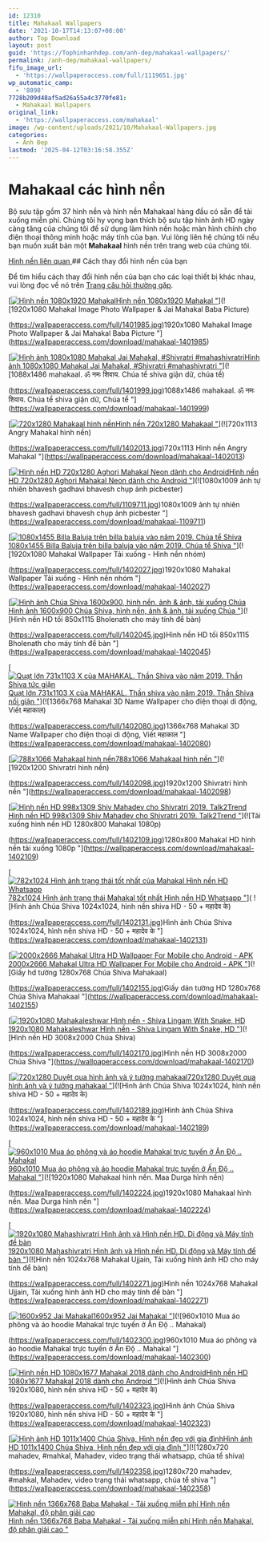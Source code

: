 ```yaml
---
id: 12310
title: Mahakaal Wallpapers
date: '2021-10-17T14:13:07+00:00'
author: Top Download
layout: post
guid: 'https://Tophinhanhdep.com/anh-dep/mahakaal-wallpapers/'
permalink: /anh-dep/mahakaal-wallpapers/
fifu_image_url:
  - 'https://wallpaperaccess.com/full/1119651.jpg'
wp_automatic_camp:
  - '8098'
7728b209d48af5ad26a55a4c3770fe81:
  - Mahakaal Wallpapers
original_link:
  - 'https://wallpaperaccess.com/mahakaal'
image: /wp-content/uploads/2021/10/Mahakaal-Wallpapers.jpg
categories:
  - Ảnh Đẹp
lastmod: '2025-04-12T03:16:58.355Z'
---
```

# Mahakaal các hình nền

Bộ sưu tập gồm 37 hình nền và hình nền Mahakaal hàng đầu có sẵn để tải xuống miễn phí. Chúng tôi hy vọng bạn thích bộ sưu tập hình ảnh HD ngày càng tăng của chúng tôi để sử dụng làm hình nền hoặc màn hình chính cho điện thoại thông minh hoặc máy tính của bạn. Vui lòng liên hệ chúng tôi nếu bạn muốn xuất bản một **Mahakaal** hình nền trên trang web của chúng tôi.

[Hình nền liên quan ](#related) ## Cách thay đổi hình nền của bạn

Để tìm hiểu cách thay đổi hình nền của bạn cho các loại thiết bị khác nhau, vui lòng đọc về nó trên [Trang câu hỏi thường gặp](https://tophinhanhdep.com/faq/).

  
[[![Hình nền 1080x1920 Mahakal](https://wallpaperaccess.com/full/1119651.jpg)Hình nền 1080x1920 Mahakal "](https://wallpaperaccess.com/download/mahakaal-1119651)](![1920x1080 Mahakal Image Photo Wallpaper & Jai Mahakal Baba Picture)

(https://wallpaperaccess.com/full/1401985.jpg)1920x1080 Mahakal Image Photo Wallpaper &amp; Jai Mahakal Baba Picture "](https://wallpaperaccess.com/download/mahakaal-1401985)

[[![Hình ảnh 1080x1080 Mahakal Jai Mahakal, #Shivratri #mahashivratri](https://wallpaperaccess.com/full/1401996.jpg)Hình ảnh 1080x1080 Mahakal Jai Mahakal, #Shivratri #mahashivratri "](https://wallpaperaccess.com/download/mahakaal-1401996)](![1088x1486 mahakaal.  ॐ नमः शिवाय.  Chúa tể shiva giận dữ, chúa tể)

(https://wallpaperaccess.com/full/1401999.jpg)1088x1486 mahakaal. ॐ नमः शिवाय. Chúa tể shiva giận dữ, Chúa tể "](https://wallpaperaccess.com/download/mahakaal-1401999)

[[![720x1280 Mahakaal hình nền](https://wallpaperaccess.com/full/1402007.jpg)Hình nền 720x1280 Mahakaal "](https://wallpaperaccess.com/download/mahakaal-1402007)](![720x1113 Angry Mahakal hình nền)

(https://wallpaperaccess.com/full/1402013.jpg)720x1113 Hình nền Angry Mahakal "](https://wallpaperaccess.com/download/mahakaal-1402013)

[[![Hình nền HD 720x1280 Aghori Mahakal Neon dành cho Android](https://wallpaperaccess.com/full/1402014.jpg)Hình nền HD 720x1280 Aghori Mahakal Neon dành cho Android "](https://wallpaperaccess.com/download/mahakaal-1402014)](![1080x1009 ảnh tự nhiên bhavesh gadhavi bhavesh chụp ảnh picbester)

(https://wallpaperaccess.com/full/1109711.jpg)1080x1009 ảnh tự nhiên bhavesh gadhavi bhavesh chụp ảnh picbester "](https://wallpaperaccess.com/download/mahakaal-1109711)

[[![1080x1455 Billa Baluja trên billa baluja vào năm 2019. Chúa tể Shiva](https://wallpaperaccess.com/full/1402019.jpg)1080x1455 Billa Baluja trên billa baluja vào năm 2019. Chúa tể Shiva "](https://wallpaperaccess.com/download/mahakaal-1402019)](![1920x1080 Mahakal Wallpaper Tải xuống - Hình nền nhóm)

(https://wallpaperaccess.com/full/1402027.jpg)1920x1080 Mahakal Wallpaper Tải xuống - Hình nền nhóm "](https://wallpaperaccess.com/download/mahakaal-1402027)

[[![Hình ảnh Chúa Shiva 1600x900, hình nền, ảnh & ảnh, tải xuống Chúa](https://wallpaperaccess.com/full/1402030.jpg)Hình ảnh 1600x900 Chúa Shiva, hình nền, ảnh &amp; ảnh, tải xuống Chúa "](https://wallpaperaccess.com/download/mahakaal-1402030)](![Hình nền HD tối 850x1115 Bholenath cho máy tính để bàn)

(https://wallpaperaccess.com/full/1402045.jpg)Hình nền HD tối 850x1115 Bholenath cho máy tính để bàn "](https://wallpaperaccess.com/download/mahakaal-1402045)

[[![Quạt lớn 731x1103 X của MAHAKAL.  Thần Shiva vào năm 2019. Thần Shiva tức giận](https://wallpaperaccess.com/full/1402048.jpg)Quạt lớn 731x1103 X của MAHAKAL. Thần shiva vào năm 2019. Thần Shiva nổi giận "](https://wallpaperaccess.com/download/mahakaal-1402048)](![1366x768 Mahakal 3D Name Wallpaper cho điện thoại di động, Viết महाकाल)

(https://wallpaperaccess.com/full/1402080.jpg)1366x768 Mahakal 3D Name Wallpaper cho điện thoại di động, Viết महाकाल "](https://wallpaperaccess.com/download/mahakaal-1402080)

[[![788x1066 Mahakaal hình nền](https://wallpaperaccess.com/full/1402095.jpg)788x1066 Mahakaal hình nền "](https://wallpaperaccess.com/download/mahakaal-1402095)](![1920x1200 Shivratri hình nền)

(https://wallpaperaccess.com/full/1402098.jpg)1920x1200 Shivratri hình nền "](https://wallpaperaccess.com/download/mahakaal-1402098)

[[![Hình nền HD 998x1309 Shiv Mahadev cho Shivratri 2019. Talk2Trend](https://wallpaperaccess.com/full/1402103.jpg)Hình nền HD 998x1309 Shiv Mahadev cho Shivratri 2019. Talk2Trend "](https://wallpaperaccess.com/download/mahakaal-1402103)](![Tải xuống hình nền HD 1280x800 Mahakal 1080p)

(https://wallpaperaccess.com/full/1402109.jpg)1280x800 Mahakal HD hình nền tải xuống 1080p "](https://wallpaperaccess.com/download/mahakaal-1402109)

[[![782x1024 Hình ảnh trạng thái tốt nhất của Mahakal Hình nền HD Whatsapp](https://wallpaperaccess.com/full/1402113.jpg)782x1024 Hình ảnh trạng thái Mahakal tốt nhất Hình nền HD Whatsapp "](https://wallpaperaccess.com/download/mahakaal-1402113)]( ![Hình ảnh Chúa Shiva 1024x1024, hình nền shiva HD - 50 + महादेव के)

(https://wallpaperaccess.com/full/1402131.jpg)Hình ảnh Chúa Shiva 1024x1024, hình nền shiva HD - 50 + महादेव के "](https://wallpaperaccess.com/download/mahakaal-1402131)

[[![2000x2666 Mahakal Ultra HD Wallpaper For Mobile cho Android - APK](https://wallpaperaccess.com/full/1402150.jpg)2000x2666 Mahakal Ultra HD Wallpaper For Mobile cho Android - APK "](https://wallpaperaccess.com/download/mahakaal-1402150)](![Giấy hd tường 1280x768 Chúa Shiva Mahakaal)

(https://wallpaperaccess.com/full/1402155.jpg)Giấy dán tường HD 1280x768 Chúa Shiva Mahakaal "](https://wallpaperaccess.com/download/mahakaal-1402155)

[[![1920x1080 Mahakaleshwar Hình nền - Shiva Lingam With Snake, HD](https://wallpaperaccess.com/full/1402167.jpg)1920x1080 Mahakaleshwar Hình nền - Shiva Lingam With Snake, HD "](https://wallpaperaccess.com/download/mahakaal-1402167)](![Hình nền HD 3008x2000 Chúa Shiva)

(https://wallpaperaccess.com/full/1402170.jpg)Hình nền HD 3008x2000 Chúa Shiva "](https://wallpaperaccess.com/download/mahakaal-1402170)

[[![720x1280 Duyệt qua hình ảnh và ý tưởng mahakaal](https://wallpaperaccess.com/full/1402187.jpg)720x1280 Duyệt qua hình ảnh và ý tưởng mahakaal "](https://wallpaperaccess.com/download/mahakaal-1402187)](![Hình ảnh Chúa Shiva 1024x1024, hình nền shiva HD - 50 + महादेव के)

(https://wallpaperaccess.com/full/1402189.jpg)Hình ảnh Chúa Shiva 1024x1024, hình nền shiva HD - 50 + महादेव के "](https://wallpaperaccess.com/download/mahakaal-1402189)

[[![960x1010 Mua áo phông và áo hoodie Mahakal trực tuyến ở Ấn Độ .. Mahakal](https://wallpaperaccess.com/full/1402223.jpg)960x1010 Mua áo phông và áo hoodie Mahakal trực tuyến ở Ấn Độ .. Mahakal "](https://wallpaperaccess.com/download/mahakaal-1402223)](![1920x1080 Mahakaal hình nền.  Maa Durga hình nền)

(https://wallpaperaccess.com/full/1402224.jpg)1920x1080 Mahakaal hình nền. Maa Durga hình nền "](https://wallpaperaccess.com/download/mahakaal-1402224)

[[![1920x1080 Mahashivratri Hình ảnh và Hình nền HD.  Di động và Máy tính để bàn](https://wallpaperaccess.com/full/1402254.jpg)1920x1080 Mahashivratri Hình ảnh và Hình nền HD. Di động và Máy tính để bàn "](https://wallpaperaccess.com/download/mahakaal-1402254)](![Hình nền 1024x768 Mahakal Ujjain, Tải xuống hình ảnh HD cho máy tính để bàn)

(https://wallpaperaccess.com/full/1402271.jpg)Hình nền 1024x768 Mahakal Ujjain, Tải xuống hình ảnh HD cho máy tính để bàn "](https://wallpaperaccess.com/download/mahakaal-1402271)

[[![1600x952 Jai Mahakal](https://wallpaperaccess.com/full/1402295.jpg)1600x952 Jai Mahakal "](https://wallpaperaccess.com/download/mahakaal-1402295)](![960x1010 Mua áo phông và áo hoodie Mahakal trực tuyến ở Ấn Độ .. Mahakal)

(https://wallpaperaccess.com/full/1402300.jpg)960x1010 Mua áo phông và áo hoodie Mahakal trực tuyến ở Ấn Độ .. Mahakal "](https://wallpaperaccess.com/download/mahakaal-1402300)

[[![Hình nền HD 1080x1677 Mahakal 2018 dành cho Android](https://wallpaperaccess.com/full/1402301.jpg)Hình nền HD 1080x1677 Mahakal 2018 dành cho Android "](https://wallpaperaccess.com/download/mahakaal-1402301)](![Hình ảnh Chúa Shiva 1920x1080, hình nền shiva HD - 50 + महादेव के)

(https://wallpaperaccess.com/full/1402323.jpg)Hình ảnh Chúa Shiva 1920x1080, hình nền shiva HD - 50 + महादेव के "](https://wallpaperaccess.com/download/mahakaal-1402323)

[[![Hình ảnh HD 1011x1400 Chúa Shiva, Hình nền đẹp với gia đình](https://wallpaperaccess.com/full/1402355.jpg)Hình ảnh HD 1011x1400 Chúa Shiva, Hình nền đẹp với gia đình "](https://wallpaperaccess.com/download/mahakaal-1402355)](![1280x720 mahadev, #mahkal, Mahadev, video trạng thái whatsapp, chúa tể shiva)

(https://wallpaperaccess.com/full/1402358.jpg)1280x720 mahadev, #mahkal, Mahadev, video trạng thái whatsapp, chúa tể shiva "](https://wallpaperaccess.com/download/mahakaal-1402358)

[![Hình nền 1366x768 Baba Mahakal - Tải xuống miễn phí Hình nền Mahakal, độ phân giải cao](https://wallpaperaccess.com/full/1402359.jpg)Hình nền 1366x768 Baba Mahakal - Tải xuống miễn phí Hình nền Mahakal, độ phân giải cao "](https://wallpaperaccess.com/download/mahakaal-1402359)
